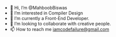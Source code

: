 - 👋 Hi, I’m @MahboobBiswas
- 👀 I’m interested in Compiler Design
- 🌱 I’m currently a Front-End Developer.
- 💞️ I’m looking to collaborate with creative people.
- 📫 How to reach me iamcodefailure@gmail.com

<!---
MahboobBiswas/MahboobBiswas is a ✨ special ✨ repository because its `README.md` (this file) appears on your GitHub profile.
You can click the Preview link to take a look at your changes.
--->
